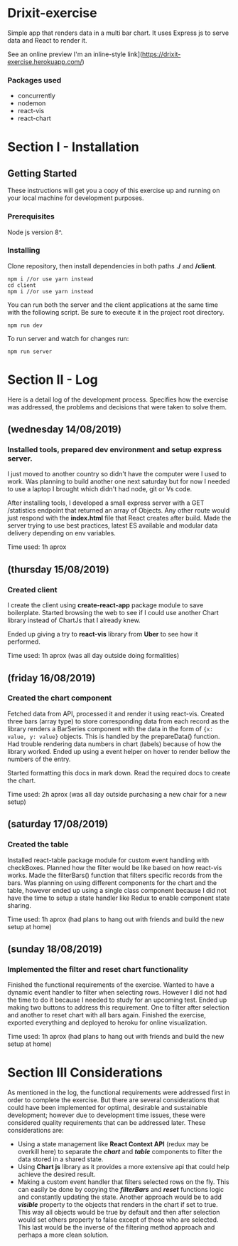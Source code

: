 # Drixit-exercise
 Simple app that renders data in a multi bar chart. It uses Express js to serve data and React to render it.
 
 See an online preview 
 I'm an inline-style link](https://drixit-exercise.herokuapp.com/)
 
 ### Packages used
 * concurrently
 * nodemon
 * react-vis
 * react-chart

# Section I - Installation
## Getting Started

These instructions will get you a copy of this exercise up and running on your local machine for development purposes.

### Prerequisites

Node js version 8^.

### Installing

Clone repository, then install dependencies in both paths **./** and **/client**.
```
npm i //or use yarn instead
cd client
npm i //or use yarn instead
```
You can run both the server and the client applications at the same time with the following script. Be sure to execute it in the project root directory.
```
npm run dev
```
To run server and watch for changes run:
```
npm run server
```
# Section II - Log
Here is a detail log of the development process. Specifies how the exercise was addressed, the problems and decisions that were taken to solve them.

## (wednesday 14/08/2019)
### Installed tools, prepared dev environment and setup express server. 
I just moved to another country so didn't have the computer were I used to work. Was planning to build another one next saturday but for now I needed to use a laptop I brought which didn't had node, git or Vs code.

After installing tools, I developed a small express server with a GET /statistics endpoint that returned an array of Objects. Any other route would just respond with the **index.html** file that React creates after build. Made the server trying to use best practices, latest ES available and modular data delivery depending on env variables.

Time used: 1h aprox

## (thursday 15/08/2019)
### Created client
I create the client using **create-react-app** package module to save boilerplate.
Started browsing the web to see if I could use another Chart library instead of ChartJs that I already knew.

Ended up giving a try to **react-vis** library from **Uber** to see how it performed.

Time used: 1h aprox (was all day outside doing formalities)

## (friday 16/08/2019)
### Created the chart component
Fetched data from API, processed it and render it using react-vis. 
Created three bars (array type) to store corresponding data from each record as the library renders a BarSeries component with the data in the form of `{x: value, y: value}` objects.
This is handled by the prepareData() function. Had trouble rendering data numbers in chart (labels) because of how the library worked. Ended up using a event helper on hover to render bellow the numbers of the entry.

Started formatting this docs in mark down. Read the required docs to create the chart.

Time used: 2h aprox (was all day outside purchasing a new chair for a new setup)

## (saturday 17/08/2019)
### Created the table
Installed react-table package module for custom event handling with checkBoxes.
Planned how the filter would be like based on how react-vis works. 
Made the filterBars() function that filters specific records from the bars.
Was planning on using different components for the chart and the table, however ended up using a single class component because I did not have the time to setup a state handler like Redux to enable component state sharing.

Time used: 1h aprox (had plans to hang out with friends and build the new setup at home)

## (sunday 18/08/2019)
### Implemented the filter and reset chart functionality
Finished the functional requirements of the exercise.
Wanted to have a dynamic event handler to filter when selecting rows. 
However I did not had the time to do it because I needed to study for an upcoming test.
Ended up making two buttons to address this requirement. One to filter after selection and another to reset chart with all bars again.
Finished the exercise, exported everything and deployed to heroku for online visualization.

Time used: 1h aprox (had plans to hang out with friends and build the new setup at home)

# Section III Considerations
As mentioned in the log, the functional requirements were addressed first in order to complete the exercise. But there are several considerations that could have been implemented for optimal, desirable and sustainable development; however due to development time issues, these were considered quality requirements that can be addressed later. These considerations are:

* Using a state management like **React Context API** (redux may be overkill here) to separate the ***chart*** and ***table*** components to filter the data stored in a shared state. 
* Using **Chart js** library as it provides a more extensive api that could help achieve the desired result.
* Making a custom event handler that filters selected rows on the fly. This can easily be done by copying the ***filterBars*** and ***reset*** functions logic and constantly updating the state. Another approach would be to add ***visible*** property to the objects that renders in the chart if set to true. This way all objects would be true by default and then after selection would set others property to false except of those who are selected. This last would be the inverse of the filtering method approach and perhaps a more clean solution.

